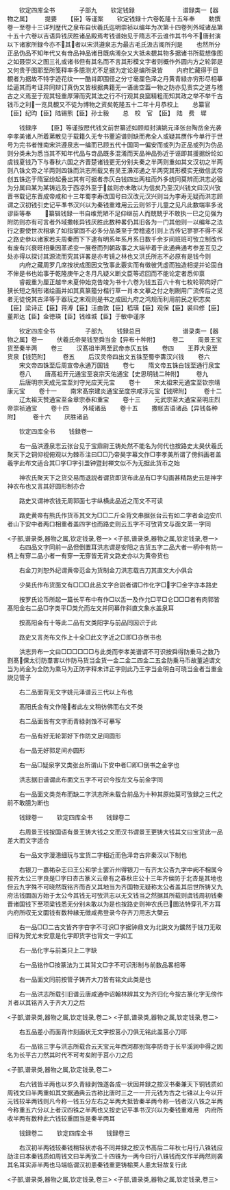 <!-- { "loadSidebar": true } -->
　　钦定四库全书　　　　子部九
　　钦定钱録　　　　　　　　谱録类一【器物之属】
　　提要
　　【臣】等谨案
　　钦定钱録十六卷乾隆十五年奉
　　勅撰卷一至卷十三详列歴代之泉布自伏羲氏迄明崇祯以编年为次第十四卷列外域诸品第十五十六卷以吉语异钱厌胜诸品殿焉考钱谱始见于隋志不云谁作其书今不唐封演以下诸家所録今亦不其者以宋洪遵泉志为最古毛氏汲古阁所刋是
　　也然所分正品伪品不知年代又有竒品神品诸目既病淆杂又大抵未覩其物多据诸书所载想像图之如聂崇义之图三礼或诸书但有其名而不言其形模文字者则概作外圆内方之轮郭是又何贵于图耶至所笺释率多臆测尤不足据为定论是编所录皆
　　内府贮藏得于目覩者为据故不特字迹花纹一一酷肖即围径之分寸毫厘色泽之丹黄青緑亦穷形尽相摹绘逼其而考证异同辩订真伪又皆根据典籍无一语凿空葢一物之防亦见责实之道与稽古之义焉至于观其轻重厚薄而究其法之行不行观其良窳精粗而知其政之举不举千古钱币之利一览具覩又不徒为博物之资矣乾隆五十二年十月恭校上
　　总纂官【臣】纪昀【臣】陆锡熊【臣】孙士毅
　　总　校　官　【臣】　陆　费　墀

　　钱録序
　　【臣】等谨按厯代钱文前世纂述如顾烜封演姚元泽张台陶岳金光袭李孝美诸人所着苐散见于载籍久无专书董逌谱则缺而弗全人或疑其赝作今单行于世号为完书者惟南宋洪遵泉志一编而已顾五代十国同一偏安而或列为正品或列为伪品则分类未为悉当其不知年代品与竒品既多混淆而天品神品弥近于诬即其援据纷纶如虞钱夏钱乃下与春秋六国之齐晋楚诸钱更无分别夫秦之半两则重如其文汉初之半两则八铢文帝之半两则四铢而洪志所载又有吴王濞邓通之半两究其形模实无徴信武帝创五铢迄于隋室纷起叠出其有可据者赤仄白钱四出两柱而外多统同莫辨而洪志必强为分属曰某为某铸远及于西凉外至于兹则亦未敢以为信矣乃至汉兴钱文曰汉兴攷晋书载记东晋成帝咸和十三年蜀李寿改国号曰汉改元汉兴则当为李寿无疑而洪志顾谓之汉初钱引史记平凖书汉兴以为秦钱重难用云云则邻于儿童之见凡此数端率多讹谬臣等奉
　　纂辑钱録一书自维荒陋不足仰继前人而兢兢乎不敢执一巳之见强为附防则亦有可言者外域撒帐异钱厌胜此数种畧仍其旧各为一门其他则一以编年之法行之要使世次相承了如指掌固不必多分品类至于旁稽逺引则上古传记寥寥不得不采之路史叅以诸家若夫周秦而下下逮有明系年系月系日数千余岁间班班可攷立制改作有废有兴衰旺相乗因革递变一展卷而列朝政事之大端毕着于此通典通考参差互见之处亦得以探讨其源流而究其详畧是亦考镜之林也又洪氏所志不必原有是钱今则
　　内府之藏周罗几席按状成图因文攷事此覈实而有徴彼凭虚而独造相提并论固自不侔是书也始事于乾隆庚午之冬月凡疑义断文臣等迟回而不能论定者悉仰禀
　　睿裁重为厘正越辛未夏仲始克告竣为书十六卷为钱五百六十有七枚轮郭肉好广狭长短之制形诸绘画并如其真篆籀分楷行草一肖本文摹之付之剞劂用广流传后之览者无徒悦其古泽等于器玩之末观则是书之成固九府之鸿规而利用前民之职志矣【臣】梁诗正【臣】蒋溥【臣】汪由敦【臣】嵇璜【臣】观保【臣】裘曰修【臣】董邦达【臣】金徳瑛【臣】钱维城【臣】于敏中谨序

　　钦定四库全书　　　　　子部九
　　钱録总目　　　　　　　谱录类一【器物之属】卷一
　　伏羲氏帝昊钱至舜当金【异布十种附】
　　卷二
　　周景王宝货至秦半两
　　卷三
　　汉髙祖半两至武帝赤仄五铢
　　卷四
　　王莽大泉至货泉【钱笵附】
　　卷五
　　后汉灵帝四出文五铢至蜀李夀汉兴钱
　　卷六
　　宋文帝四铢至后周宣帝永通万国钱
　　卷七
　　隋文帝五铢白钱至通行泉宝
　　卷八
　　唐髙祖开元通宝至哀宗天佑通宝【史思明钱二种附】
　　卷九
　　后唐明宗天成元宝至刘守光应天元宝
　　卷十
　　宋太祖宋元通宝至钦宗靖康元宝
　　卷十一
　　南宋髙宗建炎通宝至度宗咸淳元宝【钱牌附】
　　卷十二
　　辽太祖天赞通宝至金章宗泰和重宝
　　卷十三
　　元武宗至大通宝至明庄烈帝崇祯通宝
　　卷十四
　　外域诸品
　　卷十五
　　撒帐吉语诸品【异钱各种附】
　　卷十六
　　厌胜诸品

　　钦定四库全书
　　钱録卷一

　　右一品洪遵泉志云张台见于宝鼎尉王铸处然不能名为何代也按路史太昊伏羲氏聚天下之铜仰视俯观以为棘币注曰□□乃帝昊字幕文作□李孝美所谓了傍斜画者盖羲字此布文适合其□字□字引盄钟暨封禅文似不为无据此货币之始

　　神农氏聚天下之货交易而退説者谓货即货布此品有□字勾画甚精路史云是神字神农布也又言其好圆形制亦合

　　路史又谓神农钱无周郭面七字纵横此品近之而文不可读

　　路史黄帝有熊氏作货币其文为□□二斤全背文串据张台云有如二字者金边安爪者山下安中者两口相重者盖四字也而路史则云五字不可攷背文与面文苐一字同

<子部,谱录类,器物之属,钦定钱录,卷一>
<子部,谱录类,器物之属,钦定钱录,卷一>
　　右四品文字同前一品但倒置耳洪志谓是安阳之吉货五字二品大者一柄中有防一柄上有穿二品小者一有穿一无穿皆无背文路史亦以为黄帝货也



　　右金刀刘恕外纪谓黄帝范金为货制金刀洪志载古刀其直文大小俱合

　　少昊氏作布货面文有□□□此品文字合説者谓□作化字□字□金字亦本路史

　　按罗氏论币所起一篇长平布中有作□以舌一及作允□平□仑□□□者有肉郭皆髙阳金右二品□字类平□类允而左文并同幕作斜直文象水盖泉耳

　　按髙阳金有十等此二品有文类阳字与前品同因识于此

　　路史又言尧布文作上十全□此文字近之□即□亦倒书也

　　洪志异布一文曰□□□□□□与此类而李孝美谱谓不可识按舜得防乗马之数乃割髙倮太衍防羣害以作防马货当金货一金二金二四金二五金防乗马币故董逌谓文当为尚金为全防为乘马为正防字释未详正字则此乃王字当金明白可晓当金者当重金説见管子

　　右二品面背无文字姚元泽谱云三代以上布也

　　髙阳氏金有文作隆者此左文稍彷佛而右文不类

　　右二品面皆有文字而青緑剥蚀不可摹写

　　右一品有好无轮郭好下作防文足间圆形

　　右一品无好郭足间亦圆形

　　右一品□疑泉字又类张台所谓山下安中者□即□倒书之金字也

　　洪志据旧谱谓此布面文五字不可识今按左文与前金字同

　　右一品面文类尧布而缺二字洪志所未载合前品为十种其原始莫可攷録之三代之前不敢臆为断也

　　钱録卷一
　　钦定四库全书
　　钱録卷二

　　右周景王钱按国语有景王铸大钱之文而汉书谓景王更铸大钱其文曰宝货此一品差大而文字适合

　　右一品文字漫漶细玩与宝货二字相近而色泽竒古非秦汉以下制也

　　右银刀一嘉祐杂志曰王公和学士罢沂州得银刀一有齐太公杏九字中阙不相属今按齐太公三字良是□字曰杏古篆义云章有之春秋庄公十三年齐侯防于北杏是其地也但云九字殊不可晓然既铭齐而杏又其地当为齐国物无疑称太公者盖其后世所铸又九府法钱圜函方始于太公今其钱无可攷洪志以无文钱当之然据其所载则虞钱周初钱秦晋诸国钱下至项梁钱悉无分别未敢以为是也按路史则神农氏已圜法特穿孔不方耳内府所収无文圜钱有数种縁无徴咸弗登录今存齐刀用志大槩云



　　右一品□□二古文皆齐字夻字不可识□字据钟鼎文为北説文为鑛然于钱刀无取旧释为贺尤未安意是化字即货字也背文一字如工

　　右一品化字与前类只上二字缺

　　右一品铭作□按篆法为工其背文□字不可识形制与前数品畧相等

　　右一品面文同前按管子铸齐大刀皆有铭文此类是也

　　右一品洪志所载引旧谱云唐咸通中诏翰林辨其文为齐归化今按古篆化字无傍作爿者以其铭齐入于齐大刀之后

<子部,谱录类,器物之属,钦定钱录,卷二>
<子部,谱录类,器物之属,钦定钱录,卷二>

　　右五品差小而面背作刻画状无文字按莒小刀俱无铭此盖莒小刀耶

　　右一品铭三字与洪志所载合云天宝元年西河郡别驾李防竒于长平溪涧中得之因名为长平古刀然其时代不可考矣附于莒小刀之后

<子部,谱录类,器物之属,钦定钱录,卷二>

　　右六钱皆半两也以岁久青緑剥蚀遂各成一状因并録之按汉书秦兼天下铜钱质如周钱文曰半两重如其文据通典云古称比唐时三之一一开元钱为古之七铢以上今以开元钱较半两钱则凡今称一钱五分左右之半两大抵皆秦半两今称一钱者汉八铢之半两今称重五六分以上者汉四铢之半两也又按史记平凖书汉兴以为秦钱重难用　内府所收半两有数种此六钱较重固当是秦半两耳

　　钱録卷二
　　钦定四库全书
　　钱録卷三



　　右汉初半两钱较秦钱稍轻状亦各不同并録之按汉书髙后二年秋七月行八铢钱应劭注曰本秦钱质如周钱文曰半两攷二十四铢为一两今曰行八铢钱而文作半两然则袭其名耳实非半两也马端临谓汉初患秦钱重更铸榆荚人患太轻故复行此

<子部,谱录类,器物之属,钦定钱录,卷三>
<子部,谱录类,器物之属,钦定钱录,卷三>
